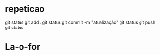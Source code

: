 # repeticao
git status 
git add . 
git status 
git commit -m "atualização" 
git status git push 
git status
# La-o-for
